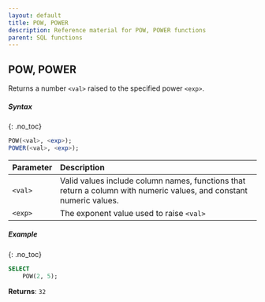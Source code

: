 ```yaml
---
layout: default
title: POW, POWER
description: Reference material for POW, POWER functions
parent: SQL functions
---
```


## POW, POWER

Returns a number `<val>` raised to the specified power `<exp>`.

##### Syntax
{: .no_toc}

```sql
POW(<val>, <exp>)​;
POWER(<val>, <exp>)​;
```

| Parameter | Description                                                                                                         |
| :--------- | :------------------------------------------------------------------------------------------------------------------- |
| `<val>`   | Valid values include column names, functions that return a column with numeric values, and constant numeric values. |
| `<exp>`   | The exponent value used to raise `<val>`                                                                            |

##### Example
{: .no_toc}

```sql
SELECT
    POW(2, 5);
```

**Returns**: `32`
